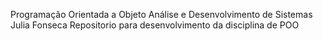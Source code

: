 Programação Orientada a Objeto
Análise e Desenvolvimento de Sistemas
Julia Fonseca
Repositorio para desenvolvimento da disciplina de POO
